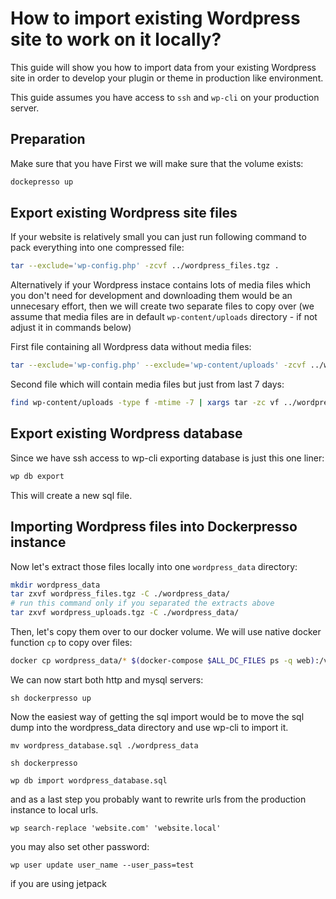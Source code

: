 # How to import existing Wordpress site to work on it locally?

This guide will show you how to import data from your existing Wordpress site in order
to develop your plugin or theme in production like environment.

This guide assumes you have access to `ssh` and `wp-cli` on your production server.

## Preparation

Make sure that you have
First we will make sure that the volume exists:

```sh
dockepresso up
```

## Export existing Wordpress site files

If your website is relatively small you can just run following command to pack everything
into one compressed file:

```sh
tar --exclude='wp-config.php' -zcvf ../wordpress_files.tgz .
```

Alternatively if your Wordpress instace contains lots of media files which you don't need for development
and downloading them would be an unnecesary effort, then we will create two separate files to copy over (we assume that media files are in default `wp-content/uploads` directory - if not adjust it in commands below)

First file containing all Wordpress data without media files:

```sh
tar --exclude='wp-config.php' --exclude='wp-content/uploads' -zcvf ../wordpress_files.tgz .`
```

Second file which will contain media files but just from last 7 days:

```sh
find wp-content/uploads -type f -mtime -7 | xargs tar -zc vf ../wordpress_uploads.tgz
```

## Export existing Wordpress database

Since we have ssh access to wp-cli exporting database is just this one liner:

```sh
wp db export
```

This will create a new sql file.


## Importing Wordpress files into Dockerpresso instance

Now let's extract those files locally into one `wordpress_data` directory:


```sh
mkdir wordpress_data
tar zxvf wordpress_files.tgz -C ./wordpress_data/
# run this command only if you separated the extracts above
tar zxvf wordpress_uploads.tgz -C ./wordpress_data/
```

Then, let's copy them over to our docker volume.
We will use native docker function `cp` to copy over files:

```sh
docker cp wordpress_data/* $(docker-compose $ALL_DC_FILES ps -q web):/var/www/html
```


We can now start both http and mysql servers:

`sh dockerpresso up`

Now the easiest way of getting the sql import would be to move the sql dump into the wordpress_data directory and use wp-cli to import it.

`mv wordpress_database.sql ./wordpress_data`

`sh dockerpresso`

`wp db import wordpress_database.sql`



and as a last step you probably want to rewrite urls from the production instance to local urls.

`wp search-replace 'website.com' 'website.local'`


you may also set other password:

`wp user update user_name --user_pass=test`


if you are using jetpack
